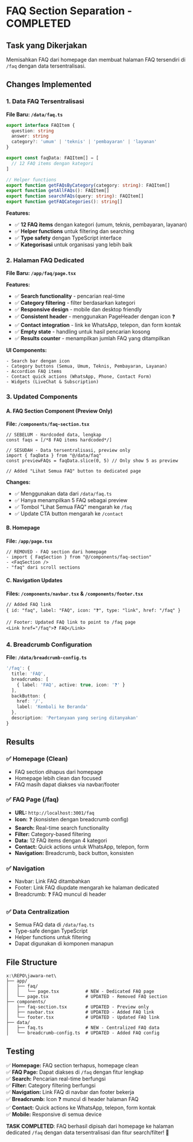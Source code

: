# FAQ Section Separation - COMPLETED

## Task yang Dikerjakan

Memisahkan FAQ dari homepage dan membuat halaman FAQ tersendiri di `/faq` dengan data tersentralisasi.

## Changes Implemented

### 1. Data FAQ Tersentralisasi

**File Baru: `/data/faq.ts`**

```typescript
export interface FAQItem {
  question: string
  answer: string
  category?: 'umum' | 'teknis' | 'pembayaran' | 'layanan'
}

export const faqData: FAQItem[] = [
  // 12 FAQ items dengan kategori
]

// Helper functions
export function getFAQsByCategory(category: string): FAQItem[]
export function getAllFAQs(): FAQItem[]
export function searchFAQs(query: string): FAQItem[]
export function getFAQCategories(): string[]
```

**Features:**
- ✅ **12 FAQ items** dengan kategori (umum, teknis, pembayaran, layanan)
- ✅ **Helper functions** untuk filtering dan searching
- ✅ **Type safety** dengan TypeScript interface
- ✅ **Kategorisasi** untuk organisasi yang lebih baik

### 2. Halaman FAQ Dedicated

**File Baru: `/app/faq/page.tsx`**

**Features:**
- ✅ **Search functionality** - pencarian real-time
- ✅ **Category filtering** - filter berdasarkan kategori  
- ✅ **Responsive design** - mobile dan desktop friendly
- ✅ **Consistent header** - menggunakan PageHeader dengan icon ❓
- ✅ **Contact integration** - link ke WhatsApp, telepon, dan form kontak
- ✅ **Empty state** - handling untuk hasil pencarian kosong
- ✅ **Results counter** - menampilkan jumlah FAQ yang ditampilkan

**UI Components:**
```tsx
- Search bar dengan icon
- Category buttons (Semua, Umum, Teknis, Pembayaran, Layanan)  
- Accordion FAQ items
- Contact quick actions (WhatsApp, Phone, Contact Form)
- Widgets (LiveChat & Subscription)
```

### 3. Updated Components

#### A. FAQ Section Component (Preview Only)
**File: `/components/faq-section.tsx`**

```tsx
// SEBELUM - Hardcoded data, lengkap
const faqs = [/*8 FAQ items hardcoded*/]

// SESUDAH - Data tersentralisasi, preview only
import { faqData } from "@/data/faq"
const previewFAQs = faqData.slice(0, 5) // Only show 5 as preview

// Added "Lihat Semua FAQ" button to dedicated page
```

**Changes:**
- ✅ Menggunakan data dari `/data/faq.ts`
- ✅ Hanya menampilkan 5 FAQ sebagai preview
- ✅ Tombol "Lihat Semua FAQ" mengarah ke `/faq`
- ✅ Update CTA button mengarah ke `/contact`

#### B. Homepage
**File: `/app/page.tsx`**

```tsx
// REMOVED - FAQ section dari homepage
- import { FaqSection } from "@/components/faq-section"
- <FaqSection />
- "faq" dari scroll sections
```

#### C. Navigation Updates
**Files: `/components/navbar.tsx` & `/components/footer.tsx`**

```tsx
// Added FAQ link
{ id: "faq", label: "FAQ", icon: "❓", type: "link", href: "/faq" }

// Footer: Updated FAQ link to point to /faq page
<Link href="/faq">❓ FAQ</Link>
```

### 4. Breadcrumb Configuration

**File: `/data/breadcrumb-config.ts`**

```typescript
'/faq': {
  title: 'FAQ',
  breadcrumbs: [
    { label: 'FAQ', active: true, icon: '❓' }
  ],
  backButton: {
    href: '/',
    label: 'Kembali ke Beranda'
  },
  description: 'Pertanyaan yang sering ditanyakan'
}
```

## Results

### ✅ Homepage (Clean)
- FAQ section dihapus dari homepage
- Homepage lebih clean dan focused
- FAQ masih dapat diakses via navbar/footer

### ✅ FAQ Page (/faq)
- **URL:** `http://localhost:3001/faq`
- **Icon:** ❓ (konsisten dengan breadcrumb config)
- **Search:** Real-time search functionality
- **Filter:** Category-based filtering
- **Data:** 12 FAQ items dengan 4 kategori
- **Contact:** Quick actions untuk WhatsApp, telepon, form
- **Navigation:** Breadcrumb, back button, konsisten

### ✅ Navigation
- Navbar: Link FAQ ditambahkan
- Footer: Link FAQ diupdate mengarah ke halaman dedicated
- Breadcrumb: ❓ FAQ muncul di header

### ✅ Data Centralization
- Semua FAQ data di `/data/faq.ts`
- Type-safe dengan TypeScript
- Helper functions untuk filtering
- Dapat digunakan di komponen manapun

## File Structure

```
x:\REPO\jawara-net\
├── app/
│   ├── faq/
│   │   └── page.tsx          # NEW - Dedicated FAQ page
│   └── page.tsx              # UPDATED - Removed FAQ section
├── components/
│   ├── faq-section.tsx       # UPDATED - Preview only
│   ├── navbar.tsx            # UPDATED - Added FAQ link  
│   └── footer.tsx            # UPDATED - Updated FAQ link
├── data/
│   ├── faq.ts                # NEW - Centralized FAQ data
│   └── breadcrumb-config.ts  # UPDATED - Added FAQ config
```

## Testing

✅ **Homepage:** FAQ section terhapus, homepage clean  
✅ **FAQ Page:** Dapat diakses di `/faq` dengan fitur lengkap  
✅ **Search:** Pencarian real-time berfungsi  
✅ **Filter:** Category filtering berfungsi  
✅ **Navigation:** Link FAQ di navbar dan footer bekerja  
✅ **Breadcrumb:** Icon ❓ muncul di header halaman FAQ  
✅ **Contact:** Quick actions ke WhatsApp, telepon, form kontak  
✅ **Mobile:** Responsive di semua device  

**TASK COMPLETED**: FAQ berhasil dipisah dari homepage ke halaman dedicated `/faq` dengan data tersentralisasi dan fitur search/filter! 🎉
